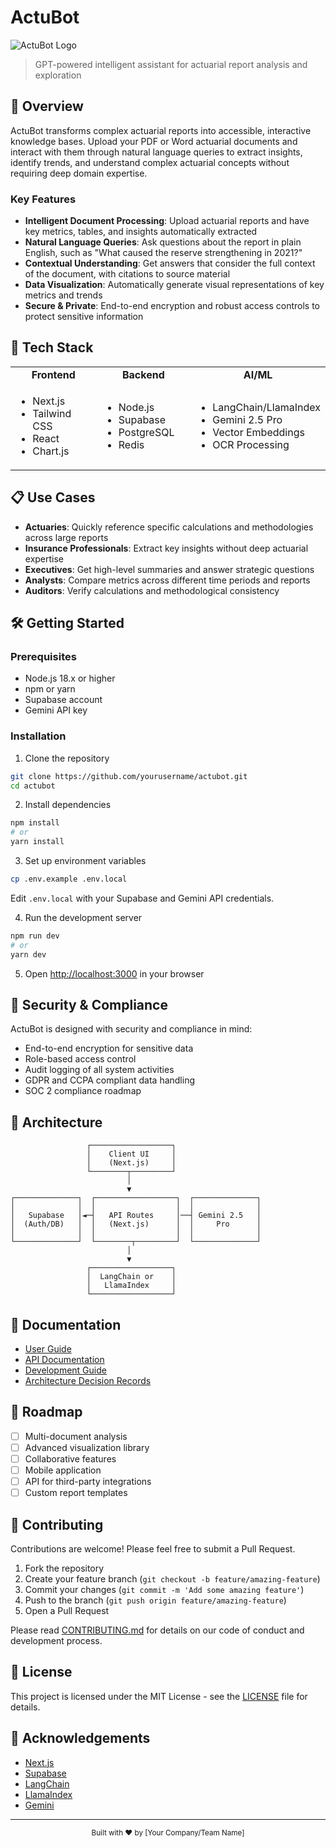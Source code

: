 # ActuBot

![ActuBot Logo](https://via.placeholder.com/500x100?text=ActuBot)

> GPT-powered intelligent assistant for actuarial report analysis and exploration

## 🚀 Overview

ActuBot transforms complex actuarial reports into accessible, interactive knowledge bases. Upload your PDF or Word actuarial documents and interact with them through natural language queries to extract insights, identify trends, and understand complex actuarial concepts without requiring deep domain expertise.

### Key Features

- **Intelligent Document Processing**: Upload actuarial reports and have key metrics, tables, and insights automatically extracted
- **Natural Language Queries**: Ask questions about the report in plain English, such as "What caused the reserve strengthening in 2021?"
- **Contextual Understanding**: Get answers that consider the full context of the document, with citations to source material
- **Data Visualization**: Automatically generate visual representations of key metrics and trends
- **Secure & Private**: End-to-end encryption and robust access controls to protect sensitive information

## 🧰 Tech Stack

<table>
  <tr>
    <td align="center" width="33%"><strong>Frontend</strong></td>
    <td align="center" width="33%"><strong>Backend</strong></td>
    <td align="center" width="33%"><strong>AI/ML</strong></td>
  </tr>
  <tr>
    <td>
      <ul>
        <li>Next.js</li>
        <li>Tailwind CSS</li>
        <li>React</li>
        <li>Chart.js</li>
      </ul>
    </td>
    <td>
      <ul>
        <li>Node.js</li>
        <li>Supabase</li>
        <li>PostgreSQL</li>
        <li>Redis</li>
      </ul>
    </td>
    <td>
      <ul>
        <li>LangChain/LlamaIndex</li>
        <li>Gemini 2.5 Pro</li>
        <li>Vector Embeddings</li>
        <li>OCR Processing</li>
      </ul>
    </td>
  </tr>
</table>

## 📋 Use Cases

- **Actuaries**: Quickly reference specific calculations and methodologies across large reports
- **Insurance Professionals**: Extract key insights without deep actuarial expertise
- **Executives**: Get high-level summaries and answer strategic questions
- **Analysts**: Compare metrics across different time periods and reports
- **Auditors**: Verify calculations and methodological consistency

## 🛠️ Getting Started

### Prerequisites

- Node.js 18.x or higher
- npm or yarn
- Supabase account
- Gemini API key

### Installation

1. Clone the repository
```bash
git clone https://github.com/yourusername/actubot.git
cd actubot
```

2. Install dependencies
```bash
npm install
# or
yarn install
```

3. Set up environment variables
```bash
cp .env.example .env.local
```
Edit `.env.local` with your Supabase and Gemini API credentials.

4. Run the development server
```bash
npm run dev
# or
yarn dev
```

5. Open [http://localhost:3000](http://localhost:3000) in your browser

## 🔐 Security & Compliance

ActuBot is designed with security and compliance in mind:

- End-to-end encryption for sensitive data
- Role-based access control
- Audit logging of all system activities
- GDPR and CCPA compliant data handling
- SOC 2 compliance roadmap

## 🧩 Architecture

```
                 ┌──────────────────┐
                 │    Client UI     │
                 │    (Next.js)     │
                 └────────┬─────────┘
                          │
                          ▼
┌──────────────┐  ┌──────────────────┐  ┌──────────────┐
│              │  │                  │  │              │
│   Supabase   │◄─┤   API Routes     │──┤ Gemini 2.5   │
│  (Auth/DB)   │  │   (Next.js)      │  │     Pro      │
│              │  │                  │  │              │
└──────────────┘  └────────┬─────────┘  └──────────────┘
                          │
                          ▼
                 ┌──────────────────┐
                 │  LangChain or    │
                 │   LlamaIndex     │
                 └──────────────────┘
```

## 📄 Documentation

- [User Guide](docs/user-guide.md)
- [API Documentation](docs/api.md)
- [Development Guide](docs/development.md)
- [Architecture Decision Records](docs/adr)

## 🚧 Roadmap

- [ ] Multi-document analysis
- [ ] Advanced visualization library
- [ ] Collaborative features
- [ ] Mobile application
- [ ] API for third-party integrations
- [ ] Custom report templates

## 🤝 Contributing

Contributions are welcome! Please feel free to submit a Pull Request.

1. Fork the repository
2. Create your feature branch (`git checkout -b feature/amazing-feature`)
3. Commit your changes (`git commit -m 'Add some amazing feature'`)
4. Push to the branch (`git push origin feature/amazing-feature`)
5. Open a Pull Request

Please read [CONTRIBUTING.md](CONTRIBUTING.md) for details on our code of conduct and development process.

## 📝 License

This project is licensed under the MIT License - see the [LICENSE](LICENSE) file for details.

## 🙏 Acknowledgements

- [Next.js](https://nextjs.org/)
- [Supabase](https://supabase.io/)
- [LangChain](https://langchain.com/)
- [LlamaIndex](https://www.llamaindex.ai/)
- [Gemini](https://ai.google.dev/gemini-api)

---

<p align="center">
  <sub>Built with ❤️ by [Your Company/Team Name]</sub>
</p>

